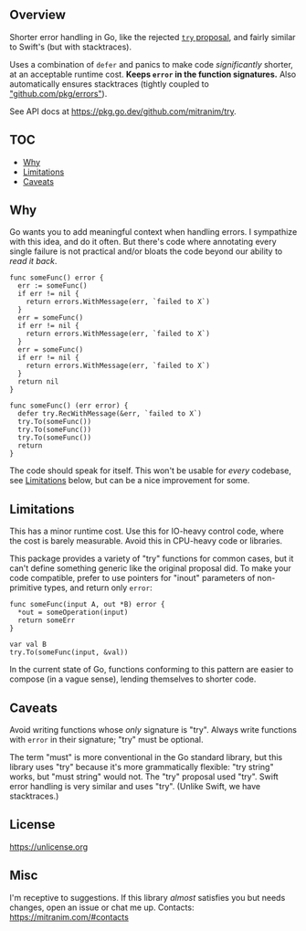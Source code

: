 ## Overview

Shorter error handling in Go, like the rejected [`try` proposal](https://golang.org/design/32437-try-builtin), and fairly similar to Swift's (but with stacktraces).

Uses a combination of `defer` and panics to make code _significantly_ shorter, at an acceptable runtime cost. **Keeps `error` in the function signatures.** Also automatically ensures stacktraces (tightly coupled to ["github.com/pkg/errors"](https://github.com/pkg/errors)).

See API docs at https://pkg.go.dev/github.com/mitranim/try.

## TOC

* [Why](#why)
* [Limitations](#limitations)
* [Caveats](#caveats)

## Why

Go wants you to add meaningful context when handling errors. I sympathize with this idea, and do it often. But there's code where annotating every single failure is not practical and/or bloats the code beyond our ability to _read it back_.

```golang
func someFunc() error {
  err := someFunc()
  if err != nil {
    return errors.WithMessage(err, `failed to X`)
  }
  err = someFunc()
  if err != nil {
    return errors.WithMessage(err, `failed to X`)
  }
  err = someFunc()
  if err != nil {
    return errors.WithMessage(err, `failed to X`)
  }
  return nil
}
```

```golang
func someFunc() (err error) {
  defer try.RecWithMessage(&err, `failed to X`)
  try.To(someFunc())
  try.To(someFunc())
  try.To(someFunc())
  return
}
```

The code should speak for itself. This won't be usable for _every_ codebase, see [Limitations](#limitations) below, but can be a nice improvement for some.

## Limitations

This has a minor runtime cost. Use this for IO-heavy control code, where the cost is barely measurable. Avoid this in CPU-heavy code or libraries.

This package provides a variety of "try" functions for common cases, but it can't define something generic like the original proposal did. To make your code compatible, prefer to use pointers for "inout" parameters of non-primitive types, and return only `error`:

```golang
func someFunc(input A, out *B) error {
  *out = someOperation(input)
  return someErr
}

var val B
try.To(someFunc(input, &val))
```

In the current state of Go, functions conforming to this pattern are easier to compose (in a vague sense), lending themselves to shorter code.

## Caveats

Avoid writing functions whose _only_ signature is "try". Always write functions with `error` in their signature; "try" must be optional.

The term "must" is more conventional in the Go standard library, but this library uses "try" because it's more grammatically flexible: "try string" works, but "must string" would not. The "try" proposal used "try". Swift error handling is very similar and uses "try". (Unlike Swift, we have stacktraces.)

## License

https://unlicense.org

## Misc

I'm receptive to suggestions. If this library _almost_ satisfies you but needs changes, open an issue or chat me up. Contacts: https://mitranim.com/#contacts
